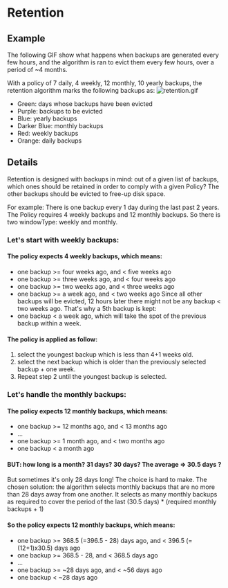 # Retention

## Example
The following GIF show what happens when backups are generated every few hours, and the algorithm is ran to evict them every few hours, over a period of ~4 months.

With a policy of 7 daily, 4 weekly, 12 monthly, 10 yearly backups, the retention algorithm marks the following backups as:
![retention.gif](retention.gif)
- Green: days whose backups have been evicted
- Purple: backups to be evicted
- Blue: yearly backups
- Darker Blue: monthly backups
- Red: weekly backups
- Orange: daily backups

## Details
Retention is designed with backups in mind: out of a given list of backups, which ones should be retained
in order to comply with a given Policy?
The other backups should be evicted to free-up disk space.

For example:
	There is one backup every 1 day during the last past 2 years.
	The Policy requires 4 weekly backups and 12 monthly backups.
	So there is two windowType: weekly and monthly.
  
### Let's start with weekly backups:
#### The policy expects 4 weekly backups, which means:
- one backup >= four weeks ago, and < five weeks ago
- one backup >= three weeks ago, and < four weeks ago
- one backup >= two weeks ago, and < three weeks ago
- one backup >= a week ago, and < two weeks ago
Since all other backups will be evicted, 12 hours later there might not be
any backup < two weeks ago. That's why a 5th backup is kept:
- one backup < a week ago,
which will take the spot of the previous backup within a week.
      
#### The policy is applied as follow:
1) select the youngest backup which is less than 4+1 weeks old.
2) select the next backup which is older
	than the previously selected backup + one week.
3) Repeat step 2 until the youngest backup is selected.
    
### Let's handle the monthly backups:
#### The policy expects 12 monthly backups, which means:
- one backup >= 12 months ago, and < 13 months ago
- ...
- one backup >= 1 month ago, and < two months ago
- one backup < a month ago
    
#### BUT: how long is a month? 31 days? 30 days? The average => 30.5 days ?
But sometimes it's only 28 days long! The choice is hard to make.
The chosen solution: the algorithm selects monthly backups
	that are no more than 28 days away from one another. It selects as many
	monthly backups as required to cover
	the period of the last (30.5 days) * (required monthly backups + 1)
#### So the policy expects 12 monthly backups, which means:
- one backup >= 368.5 (=396.5 - 28) days ago, and < 396.5 (=(12+1)x30.5) days ago
- one backup >= 368.5 - 28, and < 368.5 days ago
- ...
- one backup >= ~28 days ago, and < ~56 days ago
- one backup < ~28 days ago
